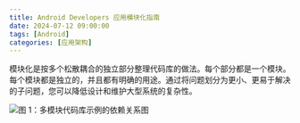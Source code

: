```yaml
---
title: Android Developers 应用模块化指南
date: 2024-07-12 09:00:00
tags: [Android]
categories: [应用架构]
---
```

模块化是按多个松散耦合的独立部分整理代码库的做法。每个部分都是一个模块。每个模块都是独立的，并且都有明确的用途。通过将问题划分为更小、更易于解决的子问题，您可以降低设计和维护大型系统的复杂性。

![图 1：多模块代码库示例的依赖关系图](https://developer.android.google.cn/static/topic/modularization/images/1_sample_dep_graph.png?hl=zh-cn)

